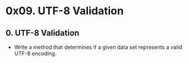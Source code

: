# 0x09. UTF-8 Validation

## 0. UTF-8 Validation
* Write a method that determines if a given data set represents a valid UTF-8 encoding.

